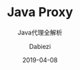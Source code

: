 ---
layout:     post
title:      Java Proxy
subtitle:   Java代理全解析
date:       2019-04-08
author:     Dabiezi
header-img: img/post-bg-ios9-web.jpg
catalog: true
tags:
    - java
    - io
---
